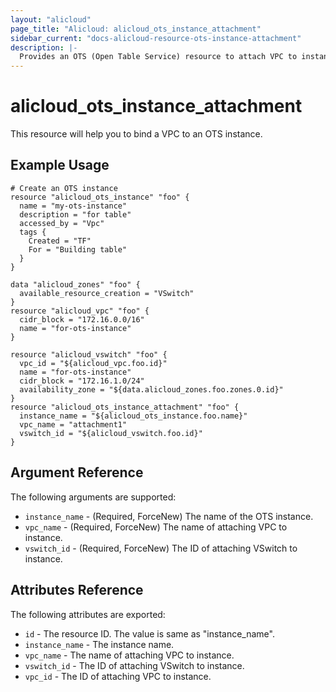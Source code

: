 ```yaml
---
layout: "alicloud"
page_title: "Alicloud: alicloud_ots_instance_attachment"
sidebar_current: "docs-alicloud-resource-ots-instance-attachment"
description: |-
  Provides an OTS (Open Table Service) resource to attach VPC to instance.
---
```


# alicloud\_ots\_instance\_attachment

This resource will help you to bind a VPC to an OTS instance.

## Example Usage

```
# Create an OTS instance
resource "alicloud_ots_instance" "foo" {
  name = "my-ots-instance"
  description = "for table"
  accessed_by = "Vpc"
  tags {
    Created = "TF"
    For = "Building table"
  }
}

data "alicloud_zones" "foo" {
  available_resource_creation = "VSwitch"
}
resource "alicloud_vpc" "foo" {
  cidr_block = "172.16.0.0/16"
  name = "for-ots-instance"
}

resource "alicloud_vswitch" "foo" {
  vpc_id = "${alicloud_vpc.foo.id}"
  name = "for-ots-instance"
  cidr_block = "172.16.1.0/24"
  availability_zone = "${data.alicloud_zones.foo.zones.0.id}"
}
resource "alicloud_ots_instance_attachment" "foo" {
  instance_name = "${alicloud_ots_instance.foo.name}"
  vpc_name = "attachment1"
  vswitch_id = "${alicloud_vswitch.foo.id}"
}
```

## Argument Reference

The following arguments are supported:

* `instance_name` - (Required, ForceNew) The name of the OTS instance.
* `vpc_name` - (Required, ForceNew) The name of attaching VPC to instance.
* `vswitch_id` - (Required, ForceNew) The ID of attaching VSwitch to instance.

## Attributes Reference

The following attributes are exported:

* `id` - The resource ID. The value is same as "instance_name".
* `instance_name` - The instance name.
* `vpc_name` - The name of attaching VPC to instance.
* `vswitch_id` - The ID of attaching VSwitch to instance.
* `vpc_id` - The ID of attaching VPC to instance.


